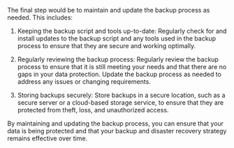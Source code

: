 The final step would be to maintain and update the backup process as needed. This includes:

1. Keeping the backup script and tools up-to-date: Regularly check for and install updates to the backup script and any tools used in the backup process to ensure that they are secure and working optimally.

2. Regularly reviewing the backup process: Regularly review the backup process to ensure that it is still meeting your needs and that there are no gaps in your data protection. Update the backup process as needed to address any issues or changing requirements.

3. Storing backups securely: Store backups in a secure location, such as a secure server or a cloud-based storage service, to ensure that they are protected from theft, loss, and unauthorized access.

By maintaining and updating the backup process, you can ensure that your data is being protected and that your backup and disaster recovery strategy remains effective over time.
